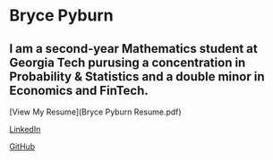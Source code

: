 # Bryce Pyburn
## I am a second-year Mathematics student at Georgia Tech purusing a concentration in Probability & Statistics and a double minor in Economics and FinTech.

[View My Resume](Bryce Pyburn Resume.pdf)

[LinkedIn](https://www.linkedin.com/in/brycepyburn/)

[GitHub](https://brycepyburn.github.io/)
